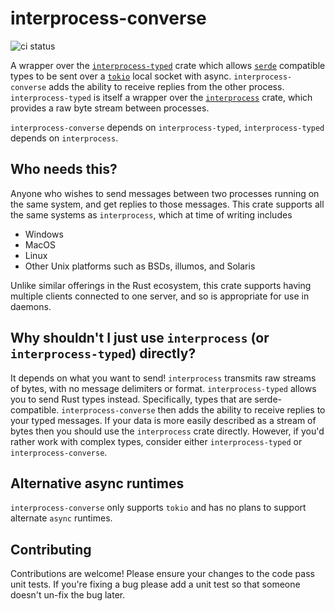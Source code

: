 # interprocess-converse

![ci status](https://github.com/Xaeroxe/interprocess-converse/actions/workflows/rust.yml/badge.svg)

A wrapper over the [`interprocess-typed`](https://github.com/Xaeroxe/interprocess-typed) crate which allows
[`serde`](https://github.com/serde-rs/serde) compatible types to be sent over a [`tokio`](https://github.com/tokio-rs/tokio)
local socket with async. `interprocess-converse` adds the ability to receive replies from the other process.
`interprocess-typed` is itself a wrapper over the [`interprocess`](https://github.com/kotauskas/interprocess) crate,
which provides a raw byte stream between processes.

`interprocess-converse` depends on `interprocess-typed`, `interprocess-typed` depends on `interprocess`.

## Who needs this?

Anyone who wishes to send messages between two processes running on the same system, and get replies to those messages.
This crate supports all the same systems as `interprocess`, which at time of writing includes

- Windows
- MacOS
- Linux
- Other Unix platforms such as BSDs, illumos, and Solaris

Unlike similar offerings in the Rust ecosystem, this crate supports having multiple clients connected to one 
server, and so is appropriate for use in daemons.

## Why shouldn't I just use `interprocess` (or `interprocess-typed`) directly?

It depends on what you want to send! `interprocess` transmits raw streams of bytes, with no message delimiters or 
format. `interprocess-typed` allows you to send Rust types instead. Specifically, types that are serde-compatible.
`interprocess-converse` then adds the ability to receive replies to your typed messages.
If your data is more easily described as a stream of bytes then you should use the `interprocess` crate directly. 
However, if you'd rather work with complex types, consider either `interprocess-typed` or `interprocess-converse`.

## Alternative async runtimes

`interprocess-converse` only supports `tokio` and has no plans to support alternate `async` runtimes.

## Contributing

Contributions are welcome! Please ensure your changes to the code pass unit tests. If you're fixing a bug please
add a unit test so that someone doesn't un-fix the bug later.